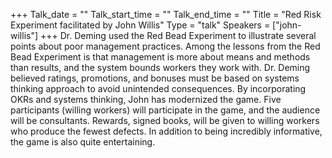 +++
Talk_date = ""
Talk_start_time = ""
Talk_end_time = ""
Title = "Red Risk Experiment facilitated by John Willis"
Type = "talk"
Speakers = ["john-willis"]
+++
Dr. Deming used the Red Bead Experiment to illustrate several points about poor management practices. Among the lessons from the Red Bead Experiment is that management is more about means and methods than results, and the system bounds workers they work with. Dr. Deming believed ratings, promotions, and bonuses must be based on systems thinking approach to avoid unintended consequences. By incorporating OKRs and systems thinking, John has modernized the game. Five participants (willing workers) will participate in the game, and the audience will be consultants. Rewards, signed books, will be given to willing workers who produce the fewest defects. In addition to being incredibly informative, the game is also quite entertaining.